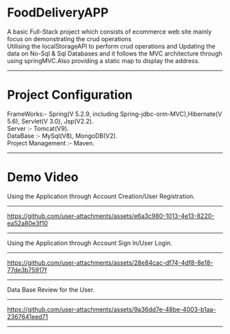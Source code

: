 # FoodDeliveryAPP
A basic Full-Stack project which consists of ecommerce web site mainly focus on demonstrating the crud operations  
Utilising the localStorageAPI to perform crud operations and Updating the data on No-Sql & Sql Databases and it follows the MVC architecture through using springMVC.Also providing a 
static map to display the address.
________________________________________________
# Project Configuration 
FrameWorks:- Spring(V 5.2.9, including Spring-jdbc-orm-MVC),Hibernate(V 5.6), Servlet(V 3.0), Jsp(V2.2).        
Server :- Tomcat(V9).          
DataBase :- MySql(V8), MongoDB(V2).            
Project Management :- Maven.            
_____________________________________________________________
# Demo Video
Using the Application through Account Creation/User Registration.
_________________________________________________
https://github.com/user-attachments/assets/e6a3c980-1013-4e13-8220-ea52a80e3f10
__________________________________________________
Using the Application through Account Sign In/User Login.
_________________________________________________
https://github.com/user-attachments/assets/28e84cac-df74-4df8-8e18-77de3b75917f
_________________________________________________
Data Base Review for the User.
________________________________________________
https://github.com/user-attachments/assets/9a36dd7e-48be-4003-b1aa-2367641eed71
_________________________________________________

